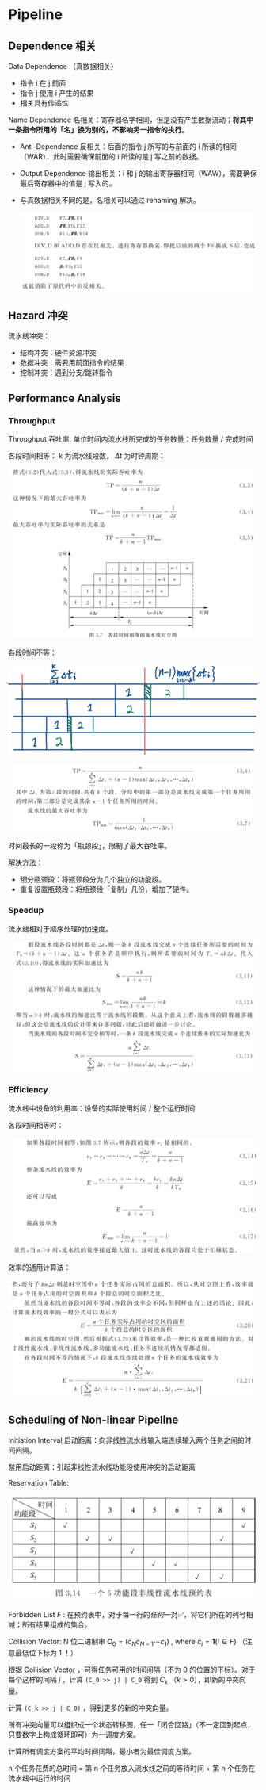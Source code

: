 # Pipeline

## Dependence 相关

Data Dependence （真数据相关）

- 指令 i 在 j 前面
- 指令 j 使用 i 产生的结果
- 相关具有传递性

Name Dependence 名相关：寄存器名字相同，但是没有产生数据流动；**将其中一条指令所用的「名」换为别的，不影响另一指令的执行**。

- Anti-Dependence 反相关：后面的指令 j 所写的与前面的 i 所读的相同（WAR），此时需要确保前面的 i 所读的是 j 写之前的数据。

- Output Dependence 输出相关：i 和 j 的输出寄存器相同（WAW），需要确保最后寄存器中的值是 j 写入的。

- 与真数据相关不同的是，名相关可以通过 renaming 解决。

    ![image-20220610112640026](4_pipeline.assets/image-20220610112640026.png)

## Hazard 冲突

流水线冲突：

- 结构冲突：硬件资源冲突
- 数据冲突：需要用前面指令的结果
- 控制冲突：遇到分支/跳转指令

## Performance Analysis

### Throughput

Throughput 吞吐率: 单位时间内流水线所完成的任务数量：任务数量 / 完成时间

各段时间相等： k 为流水线段数， $\Delta t$ 为时钟周期：

![Screen Shot 2022-04-15 at 22.27.35](4_pipeline.assets/Screen%20Shot%202022-04-15%20at%2022.27.35.png)

各段时间不等：

![image-20220415223523029](4_pipeline.assets/image-20220415223523029.png)

![Screen Shot 2022-04-15 at 22.35.38](4_pipeline.assets/Screen%20Shot%202022-04-15%20at%2022.35.38.png)

时间最长的一段称为「瓶颈段」，限制了最大吞吐率。

解决方法：

- 细分瓶颈段：将瓶颈段分为几个独立的功能段。
- 重复设置瓶颈段：将瓶颈段「复制」几份，增加了硬件。

### Speedup

流水线相对于顺序处理的加速度。

![Screen Shot 2022-04-15 at 22.56.05](4_pipeline.assets/Screen%20Shot%202022-04-15%20at%2022.56.05.png)



### Efficiency

流水线中设备的利用率：设备的实际使用时间 / 整个运行时间

各段时间相等时：

![Screen Shot 2022-04-15 at 23.00.41](4_pipeline.assets/Screen%20Shot%202022-04-15%20at%2023.00.41.png)

效率的通用计算法：

![Screen Shot 2022-04-15 at 23.01.16](4_pipeline.assets/Screen%20Shot%202022-04-15%20at%2023.01.16.png)



## Scheduling of Non-linear Pipeline

Initiation Interval 启动距离：向非线性流水线输入端连续输入两个任务之间的时间间隔。

禁用启动距离：引起非线性流水线功能段使用冲突的启动距离

Reservation Table: 

![Screen Shot 2022-04-15 at 23.43.20](4_pipeline.assets/Screen%20Shot%202022-04-15%20at%2023.43.20.png)

Forbidden List $F$ : 在预约表中，对于每一行的*任何*一对✅，将它们所在的列号相减；所有结果组成的集合。

Collision Vector: N 位二进制串 $\mathbf{C}_0 = (c_N c_{N-1} \cdots c_1) ~,~ \text{where } c_i = \mathbf 1(i \in F)$ （注意最低位下标为 1 ！）

根据 Collision Vector ，可得任务可用的时间间隔（不为 0 的位置的下标）。对于每个这样的间隔 $j$ ，计算 `(C_0 >> j) | C_0` 得到 $C_k$ （$k > 0$），即新的冲突向量。

计算 `(C_k >> j | C_0)` ，得到更多的新的冲突向量。

所有冲突向量可以组织成一个状态转移图，任一「闭合回路」（不一定回到起点，只要数字上构成循环即可）为一调度方案。

计算所有调度方案的平均时间间隔，最小者为最佳调度方案。

n 个任务花费的总时间 = 第 n 个任务放入流水线之前的等待时间 + 第 n 个任务在流水线中运行的时间




